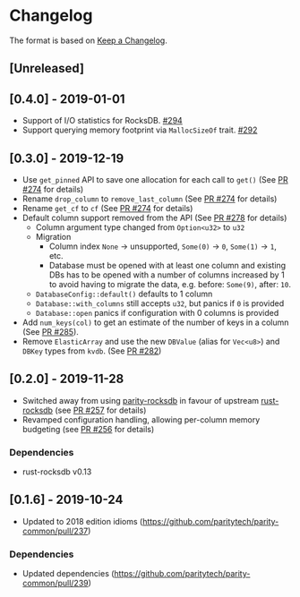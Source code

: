 # Changelog

The format is based on [Keep a Changelog].

[Keep a Changelog]: http://keepachangelog.com/en/1.0.0/

## [Unreleased]

## [0.4.0] - 2019-01-01
- Support of I/O statistics for RocksDB. [#294](https://github.com/paritytech/parity-common/pull/294)
- Support querying memory footprint via `MallocSizeOf` trait. [#292](https://github.com/paritytech/parity-common/pull/292)

## [0.3.0] - 2019-12-19
- Use `get_pinned` API to save one allocation for each call to `get()` (See [PR #274](https://github.com/paritytech/parity-common/pull/274) for details)
- Rename `drop_column` to `remove_last_column` (See [PR #274](https://github.com/paritytech/parity-common/pull/274) for details)
- Rename `get_cf` to `cf` (See [PR #274](https://github.com/paritytech/parity-common/pull/274) for details)
- Default column support removed from the API (See [PR #278](https://github.com/paritytech/parity-common/pull/278) for details)
  - Column argument type changed from `Option<u32>` to `u32`
  - Migration
    - Column index `None` -> unsupported, `Some(0)` -> `0`, `Some(1)` -> `1`, etc.
    - Database must be opened with at least one column and existing DBs has to be opened with a number of columns increased by 1 to avoid having to migrate the data, e.g. before: `Some(9)`, after: `10`.
  - `DatabaseConfig::default()` defaults to 1 column
  - `Database::with_columns` still accepts `u32`, but panics if `0` is provided
  - `Database::open` panics if configuration with 0 columns is provided
- Add `num_keys(col)` to get an estimate of the number of keys in a column (See [PR #285](https://github.com/paritytech/parity-common/pull/285)).
- Remove `ElasticArray` and use the new `DBValue` (alias for `Vec<u8>`) and `DBKey` types from `kvdb`. (See [PR #282](https://github.com/paritytech/parity-common/pull/282/files))

## [0.2.0] - 2019-11-28
- Switched away from using [parity-rocksdb](https://crates.io/crates/parity-rocksdb) in favour of upstream [rust-rocksdb](https://crates.io/crates/rocksdb) (see [PR #257](https://github.com/paritytech/parity-common/pull/257) for details)
- Revamped configuration handling, allowing per-column memory budgeting (see [PR #256](https://github.com/paritytech/parity-common/pull/256) for details)
### Dependencies
- rust-rocksdb v0.13

## [0.1.6] - 2019-10-24
- Updated to 2018 edition idioms (https://github.com/paritytech/parity-common/pull/237)
### Dependencies
- Updated dependencies (https://github.com/paritytech/parity-common/pull/239)
